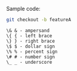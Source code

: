 Sample code:

```bash
git checkout -b featureA
```

```text
\& & - ampersand
\{ { - left brace
\} } - right brace
\$ $ - dollar sign
\% % - percent sign
\# # - number sign
\_ _ - underscore
```
